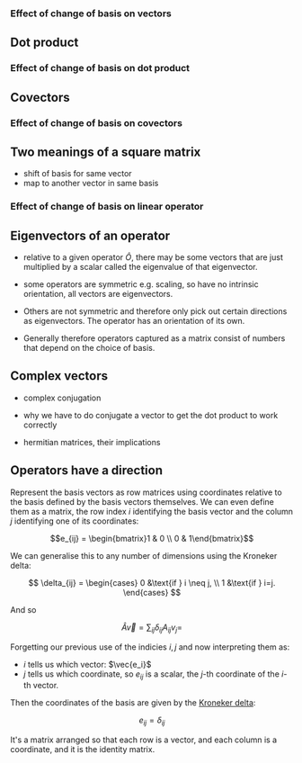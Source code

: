 ### Effect of change of basis on vectors

## Dot product

### Effect of change of basis on dot product

## Covectors

### Effect of change of basis on covectors

## Two meanings of a square matrix

-   shift of basis for same vector
-   map to another vector in same basis

### Effect of change of basis on linear operator

## Eigenvectors of an operator

-   relative to a given operator $\hat{O}$, there may be some vectors that are just multiplied by a scalar called the eigenvalue of that eigenvector.

-   some operators are symmetric e.g. scaling, so have no intrinsic orientation, all vectors are eigenvectors.

-   Others are not symmetric and therefore only pick out certain directions as eigenvectors. The operator has an orientation of its own.

-   Generally therefore operators captured as a matrix consist of numbers that depend on the choice of basis.

## Complex vectors

-   complex conjugation

-   why we have to do conjugate a vector to get the dot product to work correctly

-   hermitian matrices, their implications

## Operators have a direction

Represent the basis vectors as row matrices using coordinates relative to the basis defined by the basis vectors themselves. We can even define them as a matrix, the row index $i$ identifying the basis vector and the column $j$ identifying one of its coordinates:

$$e_{ij} = \begin{bmatrix}1 & 0 \\ 0 & 1\end{bmatrix}$$

We can generalise this to any number of dimensions using the Kroneker delta:

$$
\delta_{ij} = \begin{cases}
0 &\text{if } i \neq j,   \\
1 &\text{if } i=j.   \end{cases}
$$

And so

$$
\hat{A}\vec{v} =
\sum_{ij}\delta_{ij}{A_{ij}v_j} =
$$

Forgetting our previous use of the indicies $i, j$ and now interpreting them as:

-   $i$ tells us which vector: $\vec{e_i}$
-   $j$ tells us which coordinate, so $e_{ij}$ is a scalar, the $j$-th coordinate of the $i$-th vector.

Then the coordinates of the basis are given by the [Kroneker delta](./kronecker-delta.md):

$$e_{ij} = \delta_{ij}$$

It's a matrix arranged so that each row is a vector, and each column is a coordinate, and it is the identity matrix.
